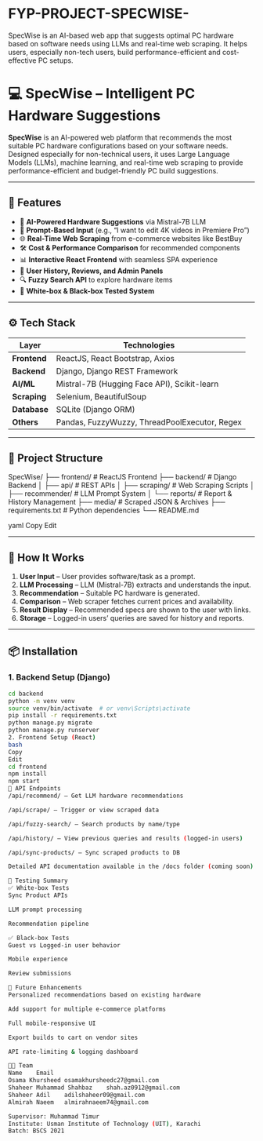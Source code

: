 # FYP-PROJECT-SPECWISE-
SpecWise is an AI-based web app that suggests optimal PC hardware based on software needs using LLMs and real-time web scraping. It helps users, especially non-tech users, build performance-efficient and cost-effective PC setups.

# 💻 SpecWise – Intelligent PC Hardware Suggestions

**SpecWise** is an AI-powered web platform that recommends the most suitable PC hardware configurations based on your software needs. Designed especially for non-technical users, it uses Large Language Models (LLMs), machine learning, and real-time web scraping to provide performance-efficient and budget-friendly PC build suggestions.

---

## 🚀 Features

- 🧠 **AI-Powered Hardware Suggestions** via Mistral-7B LLM
- 💬 **Prompt-Based Input** (e.g., “I want to edit 4K videos in Premiere Pro”)
- 🌐 **Real-Time Web Scraping** from e-commerce websites like BestBuy
- 🛠️ **Cost & Performance Comparison** for recommended components
- 📊 **Interactive React Frontend** with seamless SPA experience
- 📂 **User History, Reviews, and Admin Panels**
- 🔍 **Fuzzy Search API** to explore hardware items
- 🧪 **White-box & Black-box Tested System**

---

## ⚙️ Tech Stack

| Layer       | Technologies                                     |
|-------------|--------------------------------------------------|
| **Frontend**| ReactJS, React Bootstrap, Axios                  |
| **Backend** | Django, Django REST Framework                    |
| **AI/ML**   | Mistral-7B (Hugging Face API), Scikit-learn      |
| **Scraping**| Selenium, BeautifulSoup                          |
| **Database**| SQLite (Django ORM)                              |
| **Others**  | Pandas, FuzzyWuzzy, ThreadPoolExecutor, Regex    |

---

## 📁 Project Structure

SpecWise/
├── frontend/ # ReactJS Frontend
├── backend/ # Django Backend
│ ├── api/ # REST APIs
│ ├── scraping/ # Web Scraping Scripts
│ ├── recommender/ # LLM Prompt System
│ └── reports/ # Report & History Management
├── media/ # Scraped JSON & Archives
├── requirements.txt # Python dependencies
└── README.md

yaml
Copy
Edit

---

## 🧠 How It Works

1. **User Input** – User provides software/task as a prompt.
2. **LLM Processing** – LLM (Mistral-7B) extracts and understands the input.
3. **Recommendation** – Suitable PC hardware is generated.
4. **Comparison** – Web scraper fetches current prices and availability.
5. **Result Display** – Recommended specs are shown to the user with links.
6. **Storage** – Logged-in users’ queries are saved for history and reports.

---

## 📦 Installation

### 1. Backend Setup (Django)
```bash
cd backend
python -m venv venv
source venv/bin/activate  # or venv\Scripts\activate
pip install -r requirements.txt
python manage.py migrate
python manage.py runserver
2. Frontend Setup (React)
bash
Copy
Edit
cd frontend
npm install
npm start
📌 API Endpoints
/api/recommend/ – Get LLM hardware recommendations

/api/scrape/ – Trigger or view scraped data

/api/fuzzy-search/ – Search products by name/type

/api/history/ – View previous queries and results (logged-in users)

/api/sync-products/ – Sync scraped products to DB

Detailed API documentation available in the /docs folder (coming soon)

🧪 Testing Summary
✅ White-box Tests
Sync Product APIs

LLM prompt processing

Recommendation pipeline

✅ Black-box Tests
Guest vs Logged-in user behavior

Mobile experience

Review submissions

🧠 Future Enhancements
Personalized recommendations based on existing hardware

Add support for multiple e-commerce platforms

Full mobile-responsive UI

Export builds to cart on vendor sites

API rate-limiting & logging dashboard

🧑‍💻 Team
Name	Email
Osama Khursheed	osamakhursheedc27@gmail.com
Shaheer Muhammad Shahbaz	shah.az0912@gmail.com
Shaheer Adil	adilshaheer09@gmail.com
Almirah Naeem	almirahnaeem74@gmail.com

Supervisor: Muhammad Timur
Institute: Usman Institute of Technology (UIT), Karachi
Batch: BSCS 2021

